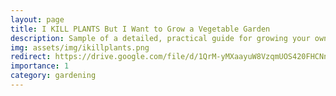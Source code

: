 ```yaml
---
layout: page
title: I KILL PLANTS But I Want to Grow a Vegetable Garden
description: Sample of a detailed, practical guide for growing your own vegetable garden
img: assets/img/ikillplants.png
redirect: https://drive.google.com/file/d/1QrM-yMXaayuW8VzqmUOS420FHCNnDxej/view?usp=drive_link
importance: 1
category: gardening
---
```

